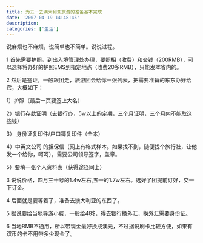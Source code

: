 ```yaml
---
title: 为五一去澳大利亚旅游的准备基本完成
date: '2007-04-19 14:48:45'
description: 
categories: ['生活']
---
```


说麻烦也不麻烦，说简单也不简单。说说过程。

1 首先需要护照。到出入境管理处办理，要照相（收费）和交钱（200RMB），可以选择将办好的护照EMS到指定地点（收费20多RMB），只能发本省内的。

2 然后是签证，一般跟团走，旅游团会给你一张列表，把需要准备的东东办好给它，大概如下：

1）护照（最后一页要签上大名）

2）银行存款证明（去银行办，5w以上的定期，三个月证明，三个月内不能取这些钱）

3） 身份证复印件/户口簿复印件（全本）

4）中英文公司 的担保信（网上有格式样本。如果找不到，随便找个旅行社，让他发一个给你，呵呵），需要公司领导签字，盖章。

5）要填一张个人资料表（获得途径同上）

3 说说价格，四月三十号的1.4w左右,五一的1.7w左右。选好了团提前订好，交一下订金。

4 后面就是要等着了，准备去澳大利亚的东西了。

5 据说要给当地导游小费，一般给48$，得去银行换外汇，换外汇需要身份证。

6 当地RMB不通用，所以带现金最好换成澳元，不过据说刷卡比较方便，如果有双币的卡不用带多少现金了。
